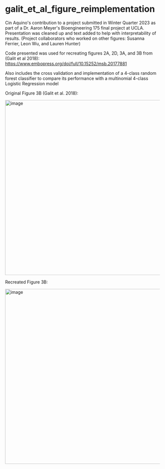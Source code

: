 # galit_et_al_figure_reimplementation
Cin Aquino's contribution to a project submitted in Winter Quarter 2023 
as part of a Dr. Aaron Meyer's Bioengineering 175 final project at UCLA. 
Presentation was cleaned up and text added to help with interpretability of results.
(Project collaborators who worked on other figures: Susanna Ferrier, Leon Wu, and Lauren Hunter) 

Code presented was used for recreating figures 2A, 2D, 3A,
and 3B from (Galit et al 2018): https://www.embopress.org/doi/full/10.15252/msb.20177881

Also includes the cross validation and implementation of a 4-class
random forest classifier to compare its performance with a multinomial 
4-class Logistic Regression model

Original Figure 3B (Galit et al. 2018):

<img width="569" alt="image" src="https://user-images.githubusercontent.com/97372002/229393433-2f2524df-2178-4fbb-a99c-bd3dbee0c3af.png">

Recreated Figure 3B: 

<img width="569" alt="image" src="https://user-images.githubusercontent.com/97372002/229393346-9c0441f5-545e-4bbf-89d0-3ee6862200be.png">
